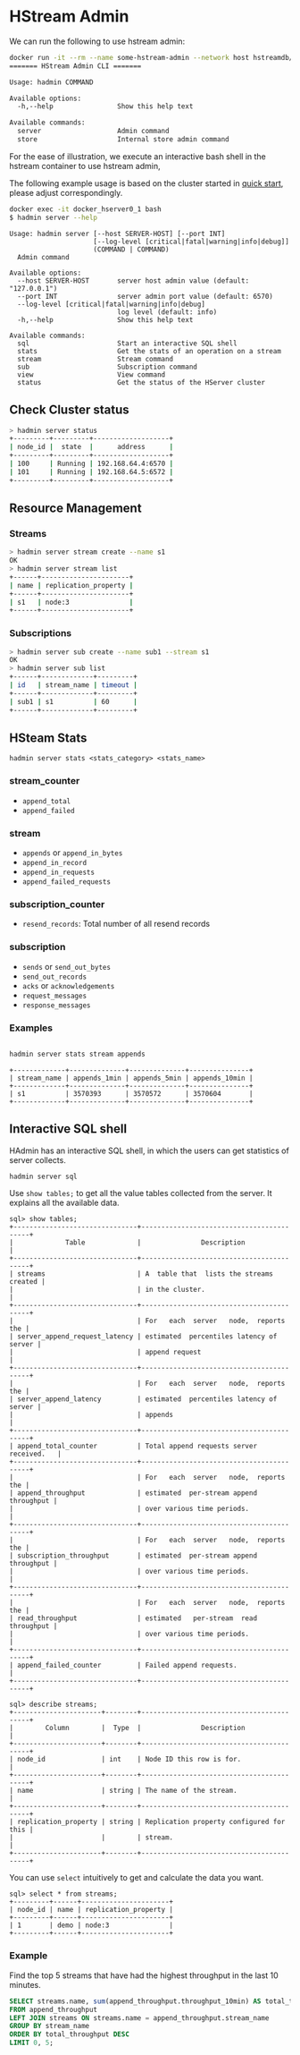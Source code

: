 # HStream Admin

We can run the following to use hstream admin:

```sh
docker run -it --rm --name some-hstream-admin --network host hstreamdb/hstream:v0.7.1 hadmin --help
======= HStream Admin CLI =======

Usage: hadmin COMMAND

Available options:
  -h,--help                Show this help text

Available commands:
  server                   Admin command
  store                    Internal store admin command
```

For the ease of illustration, we execute an interactive bash shell in the
hstream container to use hstream admin,

The following example usage is based on the cluster started in
[quick start](../start/quickstart-with-docker.md), please adjust
correspondingly.

```sh
docker exec -it docker_hserver0_1 bash
$ hadmin server --help
```

```
Usage: hadmin server [--host SERVER-HOST] [--port INT]
                     [--log-level [critical|fatal|warning|info|debug]]
                     (COMMAND | COMMAND)
  Admin command

Available options:
  --host SERVER-HOST       server host admin value (default: "127.0.0.1")
  --port INT               server admin port value (default: 6570)
  --log-level [critical|fatal|warning|info|debug]
                           log level (default: info)
  -h,--help                Show this help text

Available commands:
  sql                      Start an interactive SQL shell
  stats                    Get the stats of an operation on a stream
  stream                   Stream command
  sub                      Subscription command
  view                     View command
  status                   Get the status of the HServer cluster
```

## Check Cluster status

```sh
> hadmin server status
+---------+---------+-------------------+
| node_id |  state  |      address      |
+---------+---------+-------------------+
| 100     | Running | 192.168.64.4:6570 |
| 101     | Running | 192.168.64.5:6572 |
+---------+---------+-------------------+
```

## Resource Management

### Streams

```sh
> hadmin server stream create --name s1
OK
> hadmin server stream list
+------+----------------------+
| name | replication_property |
+------+----------------------+
| s1   | node:3               |
+------+----------------------+
```

### Subscriptions

```sh
> hadmin server sub create --name sub1 --stream s1
OK
> hadmin server sub list
+------+-------------+---------+
| id   | stream_name | timeout |
+------+-------------+---------+
| sub1 | s1          | 60      |
+------+-------------+---------+
```

## HSteam Stats

```
hadmin server stats <stats_category> <stats_name>
```

### stream_counter

- `append_total`
- `append_failed`

### stream

- `appends` or `append_in_bytes`
- `append_in_record`
- `append_in_requests`
- `append_failed_requests`

### subscription_counter

- `resend_records`: Total number of all resend records

### subscription

- `sends` or `send_out_bytes`
- `send_out_records`
- `acks` or `acknowledgements`
- `request_messages`
- `response_messages`

### Examples

```sh

hadmin server stats stream appends
```

```
+-------------+--------------+--------------+---------------+
| stream_name | appends_1min | appends_5min | appends_10min |
+-------------+--------------+--------------+---------------+
| s1          | 3570393      | 3570572      | 3570604       |
+-------------+--------------+--------------+---------------+
```

## Interactive SQL shell

HAdmin has an interactive SQL shell, in which the users can get statistics of
server collects.

```sh
hadmin server sql
```

Use `show tables;` to get all the value tables collected from the server. It
explains all the available data.

```
sql> show tables;
+-------------------------------+------------------------------------------+
|             Table             |               Description                |
+-------------------------------+------------------------------------------+
| streams                       | A  table that  lists the streams created |
|                               | in the cluster.                          |
+-------------------------------+------------------------------------------+
|                               | For   each  server   node,  reports  the |
| server_append_request_latency | estimated  percentiles latency of server |
|                               | append request                           |
+-------------------------------+------------------------------------------+
|                               | For   each  server   node,  reports  the |
| server_append_latency         | estimated  percentiles latency of server |
|                               | appends                                  |
+-------------------------------+------------------------------------------+
| append_total_counter          | Total append requests server received.   |
+-------------------------------+------------------------------------------+
|                               | For   each  server   node,  reports  the |
| append_throughput             | estimated  per-stream append  throughput |
|                               | over various time periods.               |
+-------------------------------+------------------------------------------+
|                               | For   each  server   node,  reports  the |
| subscription_throughput       | estimated  per-stream append  throughput |
|                               | over various time periods.               |
+-------------------------------+------------------------------------------+
|                               | For   each  server   node,  reports  the |
| read_throughput               | estimated   per-stream  read  throughput |
|                               | over various time periods.               |
+-------------------------------+------------------------------------------+
| append_failed_counter         | Failed append requests.                  |
+-------------------------------+------------------------------------------+
```

```
sql> describe streams;
+----------------------+--------+------------------------------------------+
|        Column        |  Type  |               Description                |
+----------------------+--------+------------------------------------------+
| node_id              | int    | Node ID this row is for.                 |
+----------------------+--------+------------------------------------------+
| name                 | string | The name of the stream.                  |
+----------------------+--------+------------------------------------------+
| replication_property | string | Replication property configured for this |
|                      |        | stream.                                  |
+----------------------+--------+------------------------------------------+
```

You can use `select` intuitively to get and calculate the data you want.

```
sql> select * from streams;
+---------+------+----------------------+
| node_id | name | replication_property |
+---------+------+----------------------+
| 1       | demo | node:3               |
+---------+------+----------------------+
```

### Example

Find the top 5 streams that have had the highest throughput in the last 10
minutes.

```sql
SELECT streams.name, sum(append_throughput.throughput_10min) AS total_throughput
FROM append_throughput
LEFT JOIN streams ON streams.name = append_throughput.stream_name
GROUP BY stream_name
ORDER BY total_throughput DESC
LIMIT 0, 5;
```
